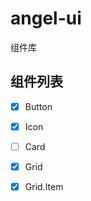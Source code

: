 <!--
 * @Author: jack-pearson
 * @Date: 2021-11-05 17:32:55
 * @LastEditTime: 2021-11-05 18:20:20
 * @LastEditors: jack-pearson
 * @FilePath: /angel-ui/README.md
 * @Description:
-->

# angel-ui

组件库

## 组件列表

- [x] Button

- [x] Icon

- [ ] Card

- [x] Grid

- [x] Grid.Item
